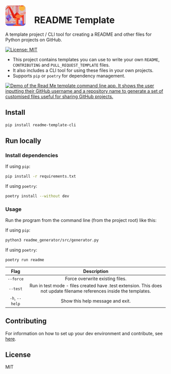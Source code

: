 <!-- Update this link with your own project logo -->
# <img src="https://raw.githubusercontent.com/Cutwell/readme-template/main/logo.svg" style="width:64px;padding-right:20px;margin-bottom:-8px;"> README Template
 A template project / CLI tool for creating a README and other files for Python projects on GitHub.

<!-- Find new badges at https://shields.io/badges -->
[![License: MIT](https://img.shields.io/badge/License-MIT-yellow.svg)](https://opensource.org/licenses/MIT)

- This project contains templates you can use to write your own `README`, `CONTRIBUTING` and `PULL_REQUEST_TEMPLATE` files.
- It also includes a CLI tool for using these files in your own projects.
- Supports `pip` or `poetry` for dependency management.

[![Demo of the Read Me template command line app. It shows the user inputting their GitHub username and a repository name to generate a set of customised files useful for sharing GitHub projects.](demo.gif)](https://github.com/faressoft/terminalizer)

## Install

```sh
pip install readme-template-cli
```

## Run locally

### Install dependencies

If using `pip`:

```sh
pip install -r requirements.txt
```

If using `poetry`:

```sh
poetry install --without dev
```

### Usage

Run the program from the command line (from the project root) like this:

If using `pip`:

```sh
python3 readme_generator/src/generator.py
```

If using `poetry`:

```sh
poetry run readme
```

|Flag|Description|
|:---:|:---:|
|`--force`|Force overwrite existing files.|
|`--test`|Run in test mode - files created have .test extension. This does not update filename references inside the templates.|
|`-h`, `--help`|Show this help message and exit.|

## Contributing

<!-- Remember to update the links in the `.github/CONTRIBUTING.md` file from `Cutwell/readme-template` to your own username and repository. -->

For information on how to set up your dev environment and contribute, see [here](.github/CONTRIBUTING.md).

## License

MIT
